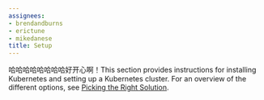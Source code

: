 ```yaml
---
assignees:
- brendandburns
- erictune
- mikedanese
title: Setup
---
```


哈哈哈哈哈哈哈哈好开心啊！This section provides instructions for installing Kubernetes and setting
up a Kubernetes cluster. For an overview of the different options, see
[Picking the Right Solution](/docs/setup/pick-right-solution/).
